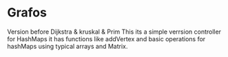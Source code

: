 # Grafos
Version before Dijkstra &amp; kruskal &amp; Prim
This its a simple verrsion controller for HashMaps it has functions like addVertex and basic operations for hashMaps using typical arrays and Matrix.
